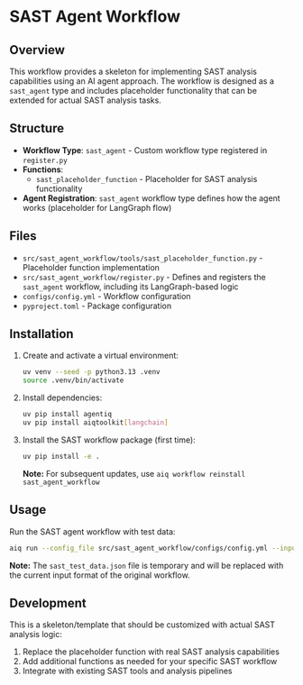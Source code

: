 # SAST Agent Workflow

## Overview

This workflow provides a skeleton for implementing SAST analysis capabilities using an AI agent approach. The workflow is designed as a `sast_agent` type and includes placeholder functionality that can be extended for actual SAST analysis tasks.

## Structure

- **Workflow Type**: `sast_agent` - Custom workflow type registered in `register.py`
- **Functions**: 
  - `sast_placeholder_function` - Placeholder for SAST analysis functionality
- **Agent Registration**: `sast_agent` workflow type defines how the agent works (placeholder for LangGraph flow)

## Files

- `src/sast_agent_workflow/tools/sast_placeholder_function.py` - Placeholder function implementation
- `src/sast_agent_workflow/register.py` - Defines and registers the `sast_agent` workflow, including its LangGraph-based logic
- `configs/config.yml` - Workflow configuration
- `pyproject.toml` - Package configuration

## Installation

1. Create and activate a virtual environment:
   ```bash
   uv venv --seed -p python3.13 .venv
   source .venv/bin/activate
   ```

2. Install dependencies:
   ```bash
   uv pip install agentiq
   uv pip install aiqtoolkit[langchain]
   ```

3. Install the SAST workflow package (first time):
   ```bash
   uv pip install -e .
   ```

   **Note:** For subsequent updates, use `aiq workflow reinstall sast_agent_workflow`

## Usage

Run the SAST agent workflow with test data:
```bash
aiq run --config_file src/sast_agent_workflow/configs/config.yml --input_file sast_test_data.json
```

**Note:** The `sast_test_data.json` file is temporary and will be replaced with the current input format of the original workflow.

## Development

This is a skeleton/template that should be customized with actual SAST analysis logic:

1. Replace the placeholder function with real SAST analysis capabilities
2. Add additional functions as needed for your specific SAST workflow
3. Integrate with existing SAST tools and analysis pipelines
